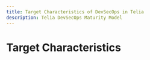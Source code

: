 ```yaml
---
title: Target Characteristics of DevSecOps in Telia
description: Telia DevSecOps Maturity Model
---
```

# Target Characteristics